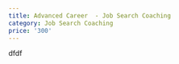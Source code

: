 ```yaml
---
title: Advanced Career  - Job Search Coaching
category: Job Search Coaching
price: '300'
---
```

dfdf
